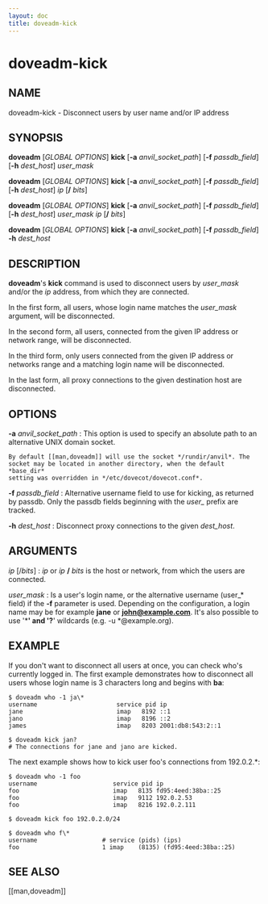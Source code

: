 ```yaml
---
layout: doc
title: doveadm-kick
---
```


# doveadm-kick

## NAME

doveadm-kick - Disconnect users by user name and/or IP address

## SYNOPSIS

**doveadm** [*GLOBAL OPTIONS*] **kick** [**-a** *anvil_socket_path*] [**-f** *passdb_field*] [**-h** *dest_host*] *user_mask*

**doveadm** [*GLOBAL OPTIONS*] **kick** [**-a** *anvil_socket_path*] [**-f** *passdb_field*] [**-h** *dest_host*] *ip* [**/** *bits*]

**doveadm** [*GLOBAL OPTIONS*] **kick** [**-a** *anvil_socket_path*] [**-f** *passdb_field*] [**-h** *dest_host*] *user_mask* *ip* [**/** *bits*]

**doveadm** [*GLOBAL OPTIONS*] **kick** [**-a** *anvil_socket_path*] [**-f** *passdb_field*] **-h** *dest_host*

## DESCRIPTION

**doveadm**'s **kick** command is used to disconnect users by
*user_mask* and/or the *ip* address, from which they are connected.

In the first form, all users, whose login name matches the *user_mask*
argument, will be disconnected.

In the second form, all users, connected from the given IP address or
network range, will be disconnected.

In the third form, only users connected from the given IP address or
networks range and a matching login name will be disconnected.

In the last form, all proxy connections to the given destination host
are disconnected.

<!-- @include: include/global-options.inc -->

## OPTIONS

**-a** *anvil_socket_path*
:   This option is used to specify an absolute path to an alternative
    UNIX domain socket.

    By default [[man,doveadm]] will use the socket */rundir/anvil*. The
    socket may be located in another directory, when the default *base_dir*
    setting was overridden in */etc/dovecot/dovecot.conf*.

**-f** *passdb_field*
:   Alternative username field to use for kicking, as returned by passdb.
    Only the passdb fields beginning with the *user\_* prefix are
    tracked.

**-h** *dest_host*
:   Disconnect proxy connections to the given *dest_host*.

## ARGUMENTS

*ip* [/*bits*]
:   *ip* or *ip* **/** *bits* is the host or network, from which the
    users are connected.

*user_mask*
:   Is a user's login name, or the alternative username (user\_\* field) if
    the **-f** parameter is used. Depending on the configuration, a login
    name may be for example **jane** or **john@example.com**. It's also
    possible to use '*****' and '**?**' wildcards (e.g. -u \*@example.org).

## EXAMPLE

If you don't want to disconnect all users at once, you can check who's
currently logged in. The first example demonstrates how to disconnect
all users whose login name is 3 characters long and begins with **ba**:

```console
$ doveadm who -1 ja\*
username                      service pid ip
jane                          imap   8192 ::1
jano                          imap   8196 ::2
james                         imap   8203 2001:db8:543:2::1

$ doveadm kick jan?
# The connections for jane and jano are kicked.
```

The next example shows how to kick user foo's connections from
192.0.2.\*:

```console
$ doveadm who -1 foo
username                     service pid ip
foo                          imap   8135 fd95:4eed:38ba::25
foo                          imap   9112 192.0.2.53
foo                          imap   8216 192.0.2.111

$ doveadm kick foo 192.0.2.0/24

$ doveadm who f\*
username                  # service (pids) (ips)
foo                       1 imap    (8135) (fd95:4eed:38ba::25)
```

<!-- @include: include/reporting-bugs.inc -->

## SEE ALSO

[[man,doveadm]]
